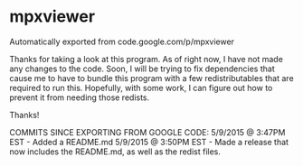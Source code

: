 # mpxviewer
Automatically exported from code.google.com/p/mpxviewer


Thanks for taking a look at this program. As of right now, I have not made any changes to the code.
Soon, I will be trying to fix dependencies that cause me to have to bundle this program with a few redistributables that
are required to run this. Hopefully, with some work, I can figure out how to prevent it from needing those redists.

Thanks!

COMMITS SINCE EXPORTING FROM GOOGLE CODE:
5/9/2015 @ 3:47PM EST - Added a README.md
5/9/2015 @ 3:50PM EST - Made a release that now includes the README.md, as well as the redist files.
